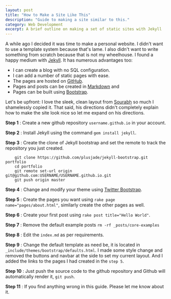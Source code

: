 ```yaml
---
layout: post
title: "How to Make a Site Like This"
description: "Guide to making a site similar to this."
category: Web Development
excerpt: A brief outline on making a set of static sites with Jekyll
---
```


A while ago I decided it was time to make a personal website. I didn't want to use a template system because that's lame. I also didn't want to write something from scratch because that is not my wheelhouse. I found a happy medium with [Jekyll](https://jekyllrb.com). It has numerous advantages too:

- I can create a blog with no SQL configuration.
- I can add a number of static pages with ease.
- The pages are hosted on [GitHub](https://www.github.com).
- Pages and posts can be created in [Markdown](https://daringfireball.net/projects/markdown/syntax) and 
- Pages can be built using [Bootstrap](http://getbootstrap.com).

Let's be upfront: I love the sleek, clean layout from [Sourabh](https://sourabhbajaj.com) so much I shamelessly 
copied it. That said, his directions didn't completely explain how to make the site look nice so let me 
expand on his directions.

**Step 1** : Create a new github repository `username.github.io` in your account.

**Step 2** : Install Jekyll using the command `gem install jekyll`.

**Step 3** : Create the clone of Jekyll bootstrap and set the remote to track the repository you just created.

        git clone https://github.com/plusjade/jekyll-bootstrap.git portfolio
        cd portfolio
        git remote set-url origin git@github.com:USERNAME/USERNAME.github.io.git
        git push origin master

**Step 4** : Change and modify your theme using [Twitter Bootstrap](http://getbootstrap.com/).

**Step 5** : Create the pages you want using `rake page name="pages/about.html"`, similarly create the other pages as well.

**Step 6** : Create your first post using `rake post title="Hello World"`.

**Step 7** : Remove the default example posts `rm -rf _posts/core-examples`

**Step 8** : Edit the `index.md` as per requirements.

**Step 9** : Change the default template as need be, it is located in `_include/themes/bootstrap/defaults.html`. I made some style change and removed the buttons and navbar at the side to set my current layout. And I added the links to the pages I had created in the `step 5`.

**Step 10** : Just push the source code to the github repository and Github will automatically render it, `git push`.

**Step 11** : If you find anything wrong in this guide. Please let me know about it.